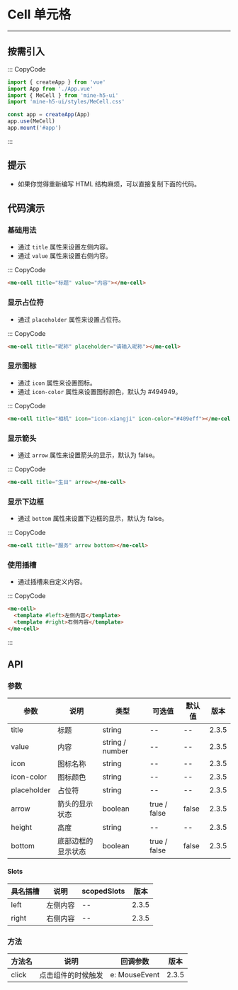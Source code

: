# Cell 单元格

---

## 按需引入

::: CopyCode

```js
import { createApp } from 'vue'
import App from './App.vue'
import { MeCell } from 'mine-h5-ui'
import 'mine-h5-ui/styles/MeCell.css'

const app = createApp(App)
app.use(MeCell)
app.mount('#app')
```

:::

## 提示

- 如果你觉得重新编写 HTML 结构麻烦，可以直接复制下面的代码。

## 代码演示

### 基础用法

- 通过 `title` 属性来设置左侧内容。
- 通过 `value` 属性来设置右侧内容。

::: CopyCode

```HTML
<me-cell title="标题" value="内容"></me-cell>
```

### 显示占位符

- 通过 `placeholder` 属性来设置占位符。

::: CopyCode

```HTML
<me-cell title="昵称" placeholder="请输入昵称"></me-cell>
```

### 显示图标

- 通过 `icon` 属性来设置图标。
- 通过 `icon-color` 属性来设置图标颜色，默认为 #494949。

::: CopyCode

```HTML
<me-cell title="相机" icon="icon-xiangji" icon-color="#409eff"></me-cell>
```

### 显示箭头

- 通过 `arrow` 属性来设置箭头的显示，默认为 false。

::: CopyCode

```HTML
<me-cell title="生日" arrow></me-cell>
```

### 显示下边框

- 通过 `bottom` 属性来设置下边框的显示，默认为 false。

::: CopyCode

```HTML
<me-cell title="服务" arrow bottom></me-cell>
```

### 使用插槽

- 通过插槽来自定义内容。

::: CopyCode

```HTML
<me-cell>
  <template #left>左侧内容</template>
  <template #right>右侧内容</template>
</me-cell>
```

:::

## API

### 参数

| 参数        | 说明               | 类型            | 可选值       | 默认值 | 版本  |
| ----------- | ------------------ | --------------- | ------------ | ------ | ----- |
| title       | 标题               | string          | --           | --     | 2.3.5 |
| value       | 内容               | string / number | --           | --     | 2.3.5 |
| icon        | 图标名称           | string          | --           | --     | 2.3.5 |
| icon-color  | 图标颜色           | string          | --           | --     | 2.3.5 |
| placeholder | 占位符             | string          | --           | --     | 2.3.5 |
| arrow       | 箭头的显示状态     | boolean         | true / false | false  | 2.3.5 |
| height      | 高度               | string          | --           | --     | 2.3.5 |
| bottom      | 底部边框的显示状态 | boolean         | true / false | false  | 2.3.5 |

#### Slots

| 具名插槽 | 说明     | scopedSlots | 版本  |
| -------- | -------- | ----------- | ----- |
| left     | 左侧内容 | --          | 2.3.5 |
| right    | 右侧内容 | --          | 2.3.5 |

### 方法

| 方法名 | 说明               | 回调参数      | 版本  |
| ------ | ------------------ | ------------- | ----- |
| click  | 点击组件的时候触发 | e: MouseEvent | 2.3.5 |
